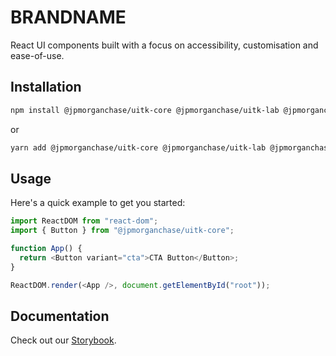 # BRANDNAME

React UI components built with a focus on accessibility, customisation and ease-of-use.

## Installation

```sh
npm install @jpmorganchase/uitk-core @jpmorganchase/uitk-lab @jpmorganchase/theme
```

or

```sh
yarn add @jpmorganchase/uitk-core @jpmorganchase/uitk-lab @jpmorganchase/theme
```

## Usage

Here's a quick example to get you started:

```javascript
import ReactDOM from "react-dom";
import { Button } from "@jpmorganchase/uitk-core";

function App() {
  return <Button variant="cta">CTA Button</Button>;
}

ReactDOM.render(<App />, document.getElementById("root"));
```

## Documentation

Check out our [Storybook](https://ui-toolkit-staging.pages.dev).
